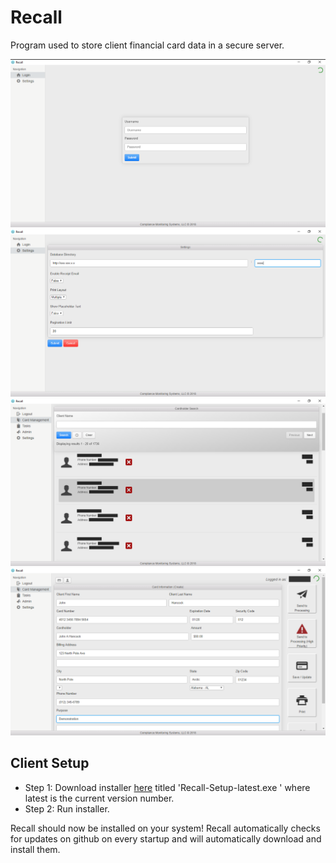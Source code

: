 # Recall

Program used to store client financial card data in a secure server.

![Screenshot](recall.png)
![Screenshot](recall_1.png)
![Screenshot](recall_2.png)
![Screenshot](recall_3.png)

## Client Setup
- Step 1: Download installer [here](https://github.com/CMSDev2809/recall/releases/latest) titled 'Recall-Setup-latest.exe
' where latest is the current version number.
- Step 2: Run installer.

Recall should now be installed on your system! Recall automatically checks for updates on github on every startup and will automatically download and install them.
